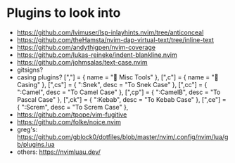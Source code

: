 # Plugins to look into
- https://github.com/lvimuser/lsp-inlayhints.nvim/tree/anticonceal
- https://github.com/theHamsta/nvim-dap-virtual-text/tree/inline-text
- https://github.com/andythigpen/nvim-coverage
- https://github.com/lukas-reineke/indent-blankline.nvim
- https://github.com/johmsalas/text-case.nvim
- gitsigns?
- casing plugins?
    ["<leader>,"] = { name = " Misc Tools" },
		["<leader>,c"] = { name = " Casing" },
		["<leader>,cs"] = { ":Snek<CR>", desc = "To Snek Case" },
		["<leader>,cc"] = { ":Camel<CR>", desc = "To Camel Case" },
		["<leader>,cp"] = { ":CamelB<CR>", desc = "To Pascal Case" },
		["<leader>,ck"] = { ":Kebab<CR>", desc = "To Kebab Case" },
		["<leader>,ce"] = { ":Screm<CR>", desc = "To Screm Case" },
- https://github.com/tpope/vim-fugitive
- https://github.com/folke/noice.nvim
- greg's: https://github.com/gblock0/dotfiles/blob/master/nvim/.config/nvim/lua/gb/plugins.lua
- others: https://nvimluau.dev/
